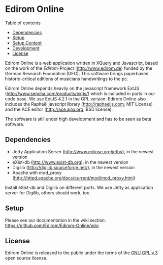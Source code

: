 # Edirom Online

Table of contents

<ul>
	<li style="margin-top:0;margin-bottom:0;"><a href="#dependencies">Dependencies</a></li>
	<li style="margin-top:0;margin-bottom:0;"><a href="#setup">Setup</a></li>
	<li style="margin-top:0;margin-bottom:0;"><a href="#setupcontent">Setup Content</a></li>
	<li style="margin-top:0;margin-bottom:0;"><a href="#development">Development</a></li>
	<li style="margin-top:0;margin-bottom:0;"><a href="#license">License</a></li>
</ul>

Edirom Online is a web application written in XQuery and Javascript, based on the work of the _Edirom_-Project (<http://www.edirom.de>) funded by the German Research Foundation (DFG). This software brings paperbased historio-critical editions of musicians handwritings to the pc.

Edirom Online depends heavily on the javascript framework ExtJS (<http://www.sencha.com/products/extjs/>) which is included in parts in our code base. We use ExtJS 4.2.1 in the GPL version. Edirom Online also includes the Raphaël javscript library (<http://raphaeljs.com>, MIT License) and the ACE editor (<http://ace.ajax.org>, BSD license).

The software is still under high development and has to be seen as beta software.

## Dependencies

* Jetty Application Server (<http://www.eclipse.org/jetty/>), in the newest version
* eXist-db (<http://www.exist-db.org>), in the newest version
* Digilib (<http://digilib.sourceforge.net/>), in the newest version
* Apache with mod_proxy (<http://httpd.apache.org/docs/current/mod/mod_proxy.html>)

Install eXist-db and Digilib on different ports. We use Jetty as application server for Digilib, others should work, too.


## Setup

Please see our documentation in the wiki section: https://github.com/Edirom/Edirom-Online/wiki 

## License

Edirom Online is released to the public under the terms of the [GNU GPL v.3](<http://www.gnu.org/copyleft/gpl.html>) open source license.

<!--
# EdiromOnline/app

This folder contains the javascript files for the application.

# EdiromOnline/resources

This folder contains static resources (typically an `"images"` folder as well).

# EdiromOnline/overrides

This folder contains override classes. All overrides in this folder will be 
automatically included in application builds if the target class of the override
is loaded.

# EdiromOnline/sass/etc

This folder contains misc. support code for sass builds (global functions, 
mixins, etc.)

# EdiromOnline/sass/src

This folder contains sass files defining css rules corresponding to classes
included in the application's javascript code build.  By default, files in this 
folder are mapped to the application's root namespace, 'EdiromOnline'. The
namespace to which files in this directory are matched is controlled by the
app.sass.namespace property in EdiromOnline/.sencha/app/sencha.cfg. 

# EdiromOnline/sass/var

This folder contains sass files defining sass variables corresponding to classes
included in the application's javascript code build.  By default, files in this 
folder are mapped to the application's root namespace, 'EdiromOnline'. The
namespace to which files in this directory are matched is controlled by the
app.sass.namespace property in EdiromOnline/.sencha/app/sencha.cfg. 
-->